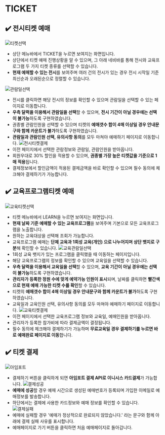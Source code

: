 # TICKET
## :heavy_check_mark: 전시티켓 예매
![티켓선택](https://user-images.githubusercontent.com/112814104/218022046-9ce0d1c0-221f-4aaf-9d01-7b1c2e2a5a16.jpg)
- 상단 메뉴바에서 TICKET을 누르면 보여지는 화면입니다.
- 상단에서 티켓 예매 진행상황을 알 수 있으며, 그 아래 네비바를 통해 전시와 교육프로그램 두 가지 티켓 종류를 선택할 수 있습니다.
- **현재 예매할 수 있는 전시**를 보여주며 여러 건의 전시가 있는 경우 전시 시작일 기준 최신순과 오래된순으로 정렬할 수 있습니다.

![관람일선택](https://user-images.githubusercontent.com/112814104/218020939-d41481a6-135d-4525-90f5-5a434f1c9c74.jpg)
- 전시를 클릭하면 해당 전시의 정보를 확인할 수 있으며 관람일을 선택할 수 있는 페이지로 이동합니다.
- **우측 달력을 이용해서 관람일을 선택**할 수 있으며, **전시 기간이 아닐 경우에는 선택이 불가능**하도록 구현하였습니다.
- 권종별 관람인원을 선택할 수 있으며 티켓의 **예매갯수 합이 4매 이상일 경우 안내문구와 함께 카운트가 불가**하도록 구현하였습니다.
- **관람일과 관람인원 선택, 유의사항 동의**를 모두 마쳐야 예매하기 페이지로 이동합니다.
![전시티켓결제](https://user-images.githubusercontent.com/112814104/218024534-a94e5e33-4d83-410e-9bf2-47ebceff78dc.jpg)
- 이전 페이지에서 선택한 관람정보와 관람일, 관람인원을 받아옵니다.
- 회원우대로 30% 할인을 적용할 수 있으며, **권종별 가장 높은 티켓값을 기준으로 1매 적용**됩니다. 
- 결제정보에서 할인금액이 적용된 결제금액을 바로 확인할 수 있으며 필수 동의에 체크해야 결제하기가 가능합니다.
## :heavy_check_mark: 교육프로그램티켓 예매
![교육티켓선택](https://user-images.githubusercontent.com/112814104/218049287-ee810676-f496-4694-a2f2-899486f109f4.jpg)
- 티켓 메뉴바에서 LEARN을 누르면 보여지는 화면입니다.
- **현재 날짜 기준 예매할 수 있는 교육프로그램**을 보여주며 기본으로 모든 교육프로그램을 노출합니다.
- 원하는 교육대상을 선택해 조회가 가능합니다.
- 교육프로그램 예매는 **단체 교육과 1회성 교육(개인) 으로 나누어지며 상단 뱃지로 구분**해 확인할 수 있습니다.
![교육관람일선택](https://user-images.githubusercontent.com/112814104/218048692-01e47661-e4d1-42a3-a22d-07bce00c87f4.jpg)
- 1회성 교육 뱃지가 있는 프로그램을 클릭했을 때 이동하는 페이지입니다.
- 해당 교육프로그램의 정보를 확인할 수 있으며 교육일을 선택할 수 있습니다.
- **우측 달력을 이용해서 교육일을 선택**할 수 있으며, **교육 기간이 아닐 경우에는 선택이 불가능**하도록 구현하였습니다.
- **관리자가 등록한 정원 수에 맞게 예약가능 인원이 표시**되며, 날짜를 클릭하면 **빨간색으로 현재 예매 가능한 티켓 수를 확인**할 수 있습니다.
- 티켓의 **예매갯수 합이 4매 이상일 경우 안내문구와 함께 카운트가 불가**하도록 구현하였습니다.
- 교육일과 교육인원 선택, 유의사항 동의를 모두 마쳐야 예매하기 페이지로 이동합니다.
![교육티켓결제](https://user-images.githubusercontent.com/112814104/218050675-8d23ccf5-7889-4760-970c-fc7f71c93fbf.jpg)
- 이전 페이지에서 선택한 교육프로그램 정보와 교육일, 예매인원을 받아옵니다.
- 관리자가 등록한 참가비에 따라 결제금액이 결정됩니다.
- 필수 동의에 체크해야 결제하기가 가능하며 **무료교육일 경우 결제하기를 누르면 바로 예매완료 페이지로 이동**합니다.
## :heavy_check_mark: 티켓 결제
![아임포트](https://user-images.githubusercontent.com/112814104/218024904-251d6686-81c5-40a2-99d4-5560b322c081.jpg)
- 결제하기 버튼을 클릭하게 되면 **아임포트 결제 API로 이니시스 카드결제**가 가능합니다.
![결제성공](https://user-images.githubusercontent.com/112814104/218052668-de6c9bbe-2f8a-4eac-a998-20282527cad5.jpg)
- **예매에 성공**할 경우 예매 시간으로 생성된 예매번호가 등록되며 가입한 이메일로 예매정보를 발송합니다.
- 하단에서는 결제에 사용한 카드정보와 예매 정보를 확인할 수 있습니다.
![결제실패](https://user-images.githubusercontent.com/112814104/218052684-35544d93-0f8e-4790-a429-e60a0d099f90.jpg)
- 예매에 실패할 경우 '예매가 정상적으로 완료되지 않았습니다.' 라는 문구와 함께 아래에 결제 실패 사유를 표시합니다.
- 예매페이지로 가기 버튼을 클릭하면 처음 예매페이지로 돌아갑니다.


